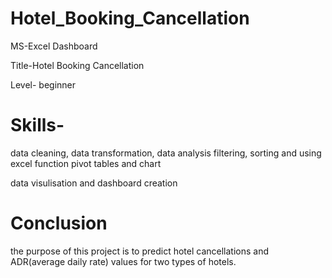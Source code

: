 # Hotel_Booking_Cancellation

MS-Excel Dashboard

Title-Hotel Booking Cancellation

Level- beginner



# Skills- 
data cleaning, data transformation, data analysis filtering, sorting and using excel function pivot tables and chart

data visulisation and dashboard creation

# Conclusion

the purpose of this project is to predict hotel cancellations and ADR(average daily rate) values for two types of hotels.
